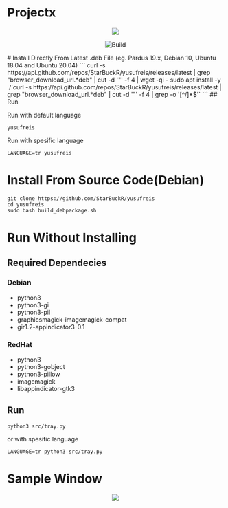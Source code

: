 # Projectx
<p align="center">
    <img src="https://github.com/StarBuckR/yusufreis/tree/master/images/Summary.png">    
</p>

<p align="center">
 <img alt="Build" src="https://github.com/StarBuckR/yusufreis/workflows/Yusufreis%20CI/badge.svg"/>
</p>
# Install Directly From Latest .deb File (eg. Pardus 19.x, Debian 10, Ubuntu 18.04 and Ubuntu 20.04)
```
curl -s https://api.github.com/repos/StarBuckR/yusufreis/releases/latest | grep "browser_download_url.*deb" | cut -d '"' -f 4 | wget -qi -
sudo apt install -y  ./`curl -s https://api.github.com/repos/StarBuckR/yusufreis/releases/latest | grep "browser_download_url.*deb" | cut -d '"' -f 4 | grep -o '[^/]*$'`
```
## Run 

Run with default language
```
yusufreis
```

Run with spesific language

```
LANGUAGE=tr yusufreis
```
# Install From Source Code(Debian)
```
git clone https://github.com/StarBuckR/yusufreis
cd yusufreis
sudo bash build_debpackage.sh
```

# Run Without Installing

## Required Dependecies
### Debian
* python3
* python3-gi 
* python3-pil
* graphicsmagick-imagemagick-compat
* gir1.2-appindicator3-0.1

### RedHat
* python3
* python3-gobject
* python3-pillow
* imagemagick
* libappindicator-gtk3

## Run

```
python3 src/tray.py
```

or with spesific language
```
LANGUAGE=tr python3 src/tray.py
```

# Sample Window
<p align="center">
    <img src="https://github.com/StarBuckR/yusufreis/tree/master/images/Controls.png">    
</p>
